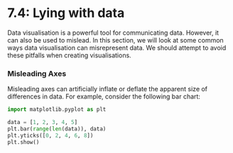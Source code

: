 # 7.4: Lying with data

Data visualisation is a powerful tool for communicating data. However, it can
also be used to mislead. In this section, we will look at some common ways data
visualisation can misrepresent data. We should attempt to avoid these pitfalls
when creating visualisations.

### Misleading Axes

Misleading axes can artificially inflate or deflate the apparent size of
differences in data. For example, consider the following bar chart:

```python
import matplotlib.pyplot as plt

data = [1, 2, 3, 4, 5]
plt.bar(range(len(data)), data)
plt.yticks([0, 2, 4, 6, 8])
plt.show()
```
